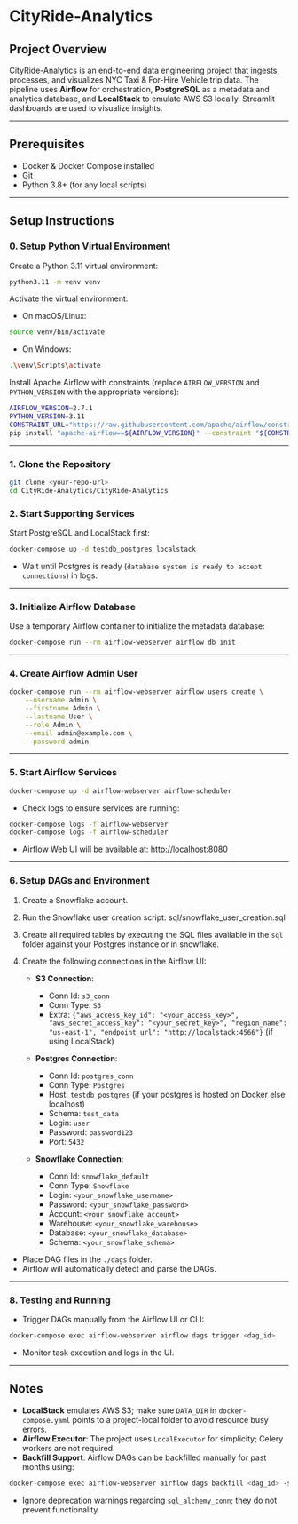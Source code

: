 # CityRide-Analytics

## Project Overview
CityRide-Analytics is an end-to-end data engineering project that ingests, processes, and visualizes NYC Taxi & For-Hire Vehicle trip data. The pipeline uses **Airflow** for orchestration, **PostgreSQL** as a metadata and analytics database, and **LocalStack** to emulate AWS S3 locally. Streamlit dashboards are used to visualize insights.

---

## Prerequisites
- Docker & Docker Compose installed
- Git
- Python 3.8+ (for any local scripts)

---

## Setup Instructions

### 0. Setup Python Virtual Environment
Create a Python 3.11 virtual environment:

```bash
python3.11 -m venv venv
```

Activate the virtual environment:

- On macOS/Linux:

```bash
source venv/bin/activate
```

- On Windows:

```bash
.\venv\Scripts\activate
```

Install Apache Airflow with constraints (replace `AIRFLOW_VERSION` and `PYTHON_VERSION` with the appropriate versions):

```bash
AIRFLOW_VERSION=2.7.1
PYTHON_VERSION=3.11
CONSTRAINT_URL="https://raw.githubusercontent.com/apache/airflow/constraints-${AIRFLOW_VERSION}/constraints-${PYTHON_VERSION}.txt"
pip install "apache-airflow==${AIRFLOW_VERSION}" --constraint "${CONSTRAINT_URL}"
```

---

### 1. Clone the Repository
```bash
git clone <your-repo-url>
cd CityRide-Analytics/CityRide-Analytics
```

### 2. Start Supporting Services
Start PostgreSQL and LocalStack first:

```bash
docker-compose up -d testdb_postgres localstack
```

- Wait until Postgres is ready (`database system is ready to accept connections`) in logs.

---

### 3. Initialize Airflow Database
Use a temporary Airflow container to initialize the metadata database:

```bash
docker-compose run --rm airflow-webserver airflow db init
```

---

### 4. Create Airflow Admin User
```bash
docker-compose run --rm airflow-webserver airflow users create \
    --username admin \
    --firstname Admin \
    --lastname User \
    --role Admin \
    --email admin@example.com \
    --password admin
```

---

### 5. Start Airflow Services
```bash
docker-compose up -d airflow-webserver airflow-scheduler
```

- Check logs to ensure services are running:

```bash
docker-compose logs -f airflow-webserver
docker-compose logs -f airflow-scheduler
```

- Airflow Web UI will be available at: [http://localhost:8080](http://localhost:8080)

---

### 6. Setup DAGs and Environment

1. Create a Snowflake account.

2. Run the Snowflake user creation script:
    sql/snowflake_user_creation.sql

3. Create all required tables by executing the SQL files available in the `sql` folder against your Postgres instance or in snowflake.

4. Create the following connections in the Airflow UI:

   - **S3 Connection**:
     - Conn Id: `s3_conn`
     - Conn Type: `S3`
     - Extra: `{"aws_access_key_id": "<your_access_key>", "aws_secret_access_key": "<your_secret_key>", "region_name": "us-east-1", "endpoint_url": "http://localstack:4566"}` (if using LocalStack)

   - **Postgres Connection**:
     - Conn Id: `postgres_conn`
     - Conn Type: `Postgres`
     - Host: `testdb_postgres` (if your postgres is hosted on Docker else localhost)
     - Schema: `test_data`
     - Login: `user`
     - Password: `password123`
     - Port: `5432`

   - **Snowflake Connection**:
     - Conn Id: `snowflake_default`
     - Conn Type: `Snowflake`
     - Login: `<your_snowflake_username>`
     - Password: `<your_snowflake_password>`
     - Account: `<your_snowflake_account>`
     - Warehouse: `<your_snowflake_warehouse>`
     - Database: `<your_snowflake_database>`
     - Schema: `<your_snowflake_schema>`

- Place DAG files in the `./dags` folder.
- Airflow will automatically detect and parse the DAGs.

---

### 8. Testing and Running
- Trigger DAGs manually from the Airflow UI or CLI:

```bash
docker-compose exec airflow-webserver airflow dags trigger <dag_id>
```

- Monitor task execution and logs in the UI.

---

## Notes
- **LocalStack** emulates AWS S3; make sure `DATA_DIR` in `docker-compose.yaml` points to a project-local folder to avoid resource busy errors.
- **Airflow Executor**: The project uses `LocalExecutor` for simplicity; Celery workers are not required.
- **Backfill Support**: Airflow DAGs can be backfilled manually for past months using:

```bash
docker-compose exec airflow-webserver airflow dags backfill <dag_id> -s <start_date> -e <end_date>
```

- Ignore deprecation warnings regarding `sql_alchemy_conn`; they do not prevent functionality.

